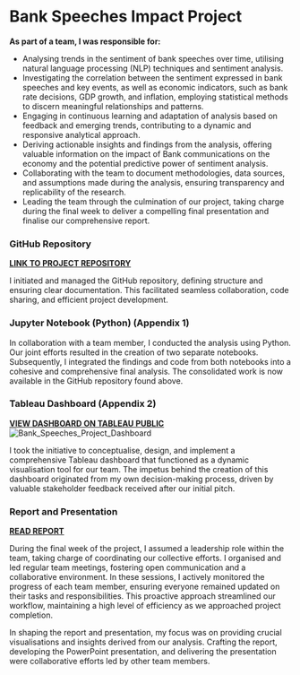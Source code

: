 # Bank Speeches Impact Project
__As part of a team, I was responsible for:__
* Analysing trends in the sentiment of bank speeches over time, utilising natural language processing (NLP) techniques and sentiment analysis.
* Investigating the correlation between the sentiment expressed in bank speeches and key events, as well as economic indicators, such as bank rate decisions, GDP growth, and inflation, employing statistical methods to discern meaningful relationships and patterns.
* Engaging in continuous learning and adaptation of analysis based on feedback and emerging trends, contributing to a dynamic and responsive analytical approach.
* Deriving actionable insights and findings from the analysis, offering valuable information on the impact of Bank communications on the economy and the potential predictive power of sentiment analysis.
* Collaborating with the team to document methodologies, data sources, and assumptions made during the analysis, ensuring transparency and replicability of the research.
* Leading the team through the culmination of our project, taking charge during the final week to deliver a compelling final presentation and finalise our comprehensive report.

### GitHub Repository
[__LINK TO PROJECT REPOSITORY__](https://github.com/Mattia-Bieler/Team_BoE_Seven.git)

I initiated and managed the GitHub repository, defining structure and ensuring clear documentation. This facilitated seamless collaboration, code sharing, and efficient project development.

### Jupyter Notebook (Python) (Appendix 1)
In collaboration with a team member, I conducted the analysis using Python. Our joint efforts resulted in the creation of two separate notebooks. Subsequently, I integrated the findings and code from both notebooks into a cohesive and comprehensive final analysis. The consolidated work is now available in the GitHub repository found above.

### Tableau Dashboard (Appendix 2)
[__VIEW DASHBOARD ON TABLEAU PUBLIC__](https://public.tableau.com/app/profile/mattia.bieler/viz/BankSpeechesProjectDashboard/BoEDashboard)
![Bank_Speeches_Project_Dashboard](https://github.com/Mattia-Bieler/Bank_Speeches_Impact_Project/assets/132078605/96ad94fa-fe0d-4336-b715-9a510e395b44)

I took the initiative to conceptualise, design, and implement a comprehensive Tableau dashboard that functioned as a dynamic visualisation tool for our team. The impetus behind the creation of this dashboard originated from my own decision-making process, driven by valuable stakeholder feedback received after our initial pitch.

### Report and Presentation
[__READ REPORT__](https://documentcloud.adobe.com/gsuiteintegration/index.html?state=%7B%22ids%22%3A%5B%221l9o1-h-K8u8ZPcn_QCo0l8qr5idRtT_k%22%5D%2C%22action%22%3A%22open%22%2C%22userId%22%3A%22108790922688032162431%22%2C%22resourceKeys%22%3A%7B%7D%7D)

During the final week of the project, I assumed a leadership role within the team, taking charge of coordinating our collective efforts. I organised and led regular team meetings, fostering open communication and a collaborative environment. In these sessions, I actively monitored the progress of each team member, ensuring everyone remained updated on their tasks and responsibilities. This proactive approach streamlined our workflow, maintaining a high level of efficiency as we approached project completion.

In shaping the report and presentation, my focus was on providing crucial visualisations and insights derived from our analysis. Crafting the report, developing the PowerPoint presentation, and delivering the presentation were collaborative efforts led by other team members. 
